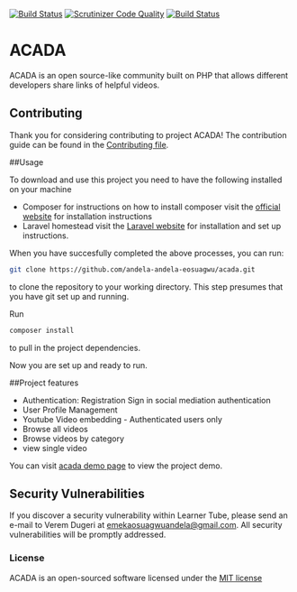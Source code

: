 [![Build Status](https://travis-ci.org/andela-eosuagwu/ACADA.svg?branch=staging)](https://travis-ci.org/andela-eosuagwu/ACADA)
[![Scrutinizer Code Quality](https://scrutinizer-ci.com/g/andela-eosuagwu/ACADA/badges/quality-score.png?b=staging)](https://scrutinizer-ci.com/g/andela-eosuagwu/ACADA/?branch=staging)
[![Build Status](https://scrutinizer-ci.com/g/andela-eosuagwu/ACADA/badges/build.png?b=staging)](https://scrutinizer-ci.com/g/andela-eosuagwu/ACADA/build-status/staging)

# ACADA
ACADA is an open source-like community built on PHP that allows different developers share links of helpful videos.

## Contributing

Thank you for considering contributing to project ACADA! The contribution guide can be found in the [Contributing file](CONTRIBUTING.md).

##Usage

To download and use this project you need to have the following installed on your machine
- Composer
  for instructions on how to install composer visit the [official website](https://getcomposer.org/doc/00-intro.md) for installation instructions
- Laravel homestead
  visit the [Laravel website](http://laravel.com/docs/5.1/homestead) for installation and set up instructions.

When you have succesfully completed the above processes, you can run:
```bash
git clone https://github.com/andela-andela-eosuagwu/acada.git
`````
to clone the repository to your working directory. This step presumes that you have git set up and running.

Run
````bash
composer install
`````
to pull in the project dependencies.

Now you are set up and ready to run.


##Project features
- Authentication:
  Registration
  Sign in
  social mediation authentication
- User Profile Management
- Youtube Video embedding - Authenticated users only
- Browse all videos
- Browse videos by category
- view single video

You can visit [acada demo page](acada.herokuapp.com/) to view the project demo.


## Security Vulnerabilities

If you discover a security vulnerability within Learner Tube, please send an e-mail to Verem Dugeri at emekaosuagwuandela@gmail.com. All security vulnerabilities will be promptly addressed.

### License

ACADA is an open-sourced software licensed under the [MIT license](http://opensource.org/licenses/MIT)
